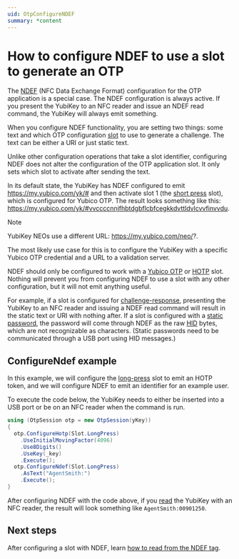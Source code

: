 ```yaml
---
uid: OtpConfigureNDEF
summary: *content
---
```


<!-- Copyright 2021 Yubico AB

Licensed under the Apache License, Version 2.0 (the "License");
you may not use this file except in compliance with the License.
You may obtain a copy of the License at

    http://www.apache.org/licenses/LICENSE-2.0

Unless required by applicable law or agreed to in writing, software
distributed under the License is distributed on an "AS IS" BASIS,
WITHOUT WARRANTIES OR CONDITIONS OF ANY KIND, either express or implied.
See the License for the specific language governing permissions and
limitations under the License. -->

# How to configure NDEF to use a slot to generate an OTP

The [NDEF](xref:OtpNdef) (NFC Data Exchange Format) configuration for the OTP application is a special case. The NDEF configuration is always active. If you present the YubiKey to an NFC reader and issue an NDEF read command, the YubiKey will always emit something.

When you configure NDEF functionality, you are setting two things: some text and which OTP configuration [slot](xref:OtpSlots) to use to generate a challenge. The text can be either a URI or just static text.

Unlike other configuration operations that take a slot identifier, configuring NDEF does not alter the configuration of the OTP application slot. It only sets which slot to activate after sending the text.

In its default state, the YubiKey has NDEF configured to emit https://my.yubico.com/yk/# and then activate slot 1 (the [short press](xref:Yubico.YubiKey.Otp.Slot.ShortPress) slot), which is configured for Yubico OTP. The result looks something like this: https://my.yubico.com/yk/#vvccccnnjfhbtdgbflcbfcegkkdvttldvlcvvfinvvdu.

> [!NOTE]
> YubiKey NEOs use a different URL: https://my.yubico.com/neo/?.

The most likely use case for this is to configure the YubiKey with a specific Yubico OTP credential and a URL to a validation server.

NDEF should only be configured to work with a [Yubico OTP](xref:OtpYubicoOtp) or [HOTP](xref:OtpHotp) slot. Nothing will prevent you from configuring NDEF to use a slot with any other configuration, but it will not emit anything useful.

For example, if a slot is configured for [challenge-response](xref:OtpChallengeResponse), presenting the YubiKey to an NFC reader and issuing a NDEF read command will result in the static text or URI with nothing after. If a slot is configured with a [static password](xref:OtpStaticPassword), the password will come through NDEF as the raw [HID](xref:OtpHID) bytes, which are not recognizable as characters.
(Static passwords need to be communicated through a USB port using HID messages.)

## ConfigureNdef example

In this example, we will configure the [long-press](xref:Yubico.YubiKey.Otp.Slot.LongPress) slot to emit an HOTP token, and we will configure NDEF to emit an identifier for an example user.

To execute the code below, the YubiKey needs to either be inserted into a USB port or be on an NFC reader when the command is run.

```C#
using (OtpSession otp = new OtpSession(yKey))
{
  otp.ConfigureHotp(Slot.LongPress)
    .UseInitialMovingFactor(4096)
    .Use8Digits()
    .UseKey(_key)
    .Execute();
  otp.ConfigureNdef(Slot.LongPress)
    .AsText("AgentSmith:")
    .Execute();
}
```

After configuring NDEF with the code above, if you [read](xref:OtpReadNDEF) the YubiKey with an NFC reader, the result will look something like `AgentSmith:00901250`.

## Next steps

After configuring a slot with NDEF, learn [how to read from the NDEF tag](xref:OtpReadNDEF).
